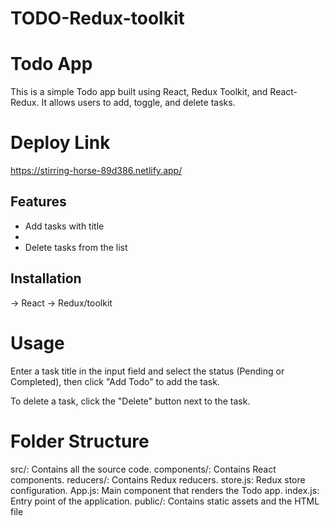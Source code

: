# TODO-Redux-toolkit

# Todo App

This is a simple Todo app built using React, Redux Toolkit, and React-Redux. It allows users to add, toggle, and delete tasks.

# Deploy Link

https://stirring-horse-89d386.netlify.app/

## Features

- Add tasks with title
- 
- Delete tasks from the list

## Installation
-> React
-> Redux/toolkit 

# Usage
Enter a task title in the input field and select the status (Pending or Completed), then click "Add Todo" to add the task.

To delete a task, click the "Delete" button next to the task.


# Folder Structure
src/: Contains all the source code.
components/: Contains React components.
reducers/: Contains Redux reducers.
store.js: Redux store configuration.
App.js: Main component that renders the Todo app.
index.js: Entry point of the application.
public/: Contains static assets and the HTML file
